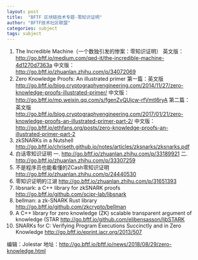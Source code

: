 ```yaml
---
layout: post
title:  "BFTF 区块链技术专题-零知识证明"
author: "BFTF技术社区联盟"
categories: subject
tags: subject
---
```


1. The Incredible Machine（一个数独引发的惨案：零知识证明）
  英文版：<http://go.bftf.io/medium.com/qed-it/the-incredible-machine-4d1270d7363a>
  中文版：<http://go.bftf.io/zhuanlan.zhihu.com/p/34072069>
2. Zero Knowledge Proofs: An illustrated primer
  第一篇：英文版 <http://go.bftf.io/blog.cryptographyengineering.com/2014/11/27/zero-knowledge-proofs-illustrated-primer/>  中文版：<http://go.bftf.io/mp.weixin.qq.com/s/fgenZvQUjcw-rfVmtl6ryA>
  第二篇：英文版 <http://go.bftf.io/blog.cryptographyengineering.com/2017/01/21/zero-knowledge-proofs-an-illustrated-primer-part-2/> 中文版：<http://go.bftf.io/ethfans.org/posts/zero-knowledge-proofs-an-illustrated-primer-part-2>
3. zkSNARKs in a Nutshell <http://go.bftf.io/chriseth.github.io/notes/articles/zksnarks/zksnarks.pdf>
4. 白话零知识证明
  一. <http://go.bftf.io/zhuanlan.zhihu.com/p/33189921>
  二. <http://go.bftf.io/zhuanlan.zhihu.com/p/33307259>
5. 不是程序员也能看懂的ZCash零知识证明  <http://go.bftf.io/zhuanlan.zhihu.com/p/24440530>
6. 零知识证明的江湖 <http://go.bftf.io/zhuanlan.zhihu.com/p/31651393>
7. libsnark: a C++ library for zkSNARK proofs <http://go.bftf.io/github.com/scipr-lab/libsnark>
8. bellman: a zk-SNARK Rust library <http://go.bftf.io/github.com/zkcrypto/bellman>
9. A C++ library for zero knowledge (ZK) scalable transparent argument of knowledge (STAR <http://go.bftf.io/github.com/elibensasson/libSTARK>
10. SNARKs for C: Verifying Program Executions Succinctly and in Zero Knowledge <http://go.bftf.io/eprint.iacr.org/2013/507>

编辑：Jolestar
地址：<http://go.bftf.io/bftf.io/news/2018/08/29/zero-knowledge.html>